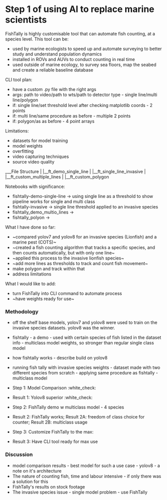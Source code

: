 # Step 1 of using AI to replace marine scientists

FishTally is highly customisable tool that can automate fish counting, at a species level. This tool can be:
- used by marine ecologists to speed up and automate surveying to better study and understand population dynamics
- installed in ROVs and AUVs to conduct counting in real time
- used outside of marine ecology, to survey sea floors, map the seabed and create a reliable baseline database

CLI tool plan:
- have a custom .py file with the right args
- args: path to video/path to wts/path to detector type - single line/multi line/polygon
- if: single line/set threshold level after checking matplotlib coords - 2 points
- if: multi line/same procedure as before - multiple 2 points
- if: polygon/as as before - 4 point arrays

Limitations:
- datasets for model training
- model weights 
- overfitting
- video capturing techniques
- source video quality

___File Structure
|
|__ft_demo_single_line
|
|__ft_single_line_invasive
|
|__ft_custom_multiple_lines
|
|__ft_custom_polygon 

Notebooks with significance:
- fishtally-demo-single-line -> using single line as a threshold to show pipeline works for single and multi class 
- fishtally-invasive -> single line threshold applied to an invasive species
- fishtally_demo_multio_lines ->
- fishtally_polyon ->

What I have done so far:
- ~compared yolov7 and yolov8 for an invasive species (Lionfish) and a marine pest (COTS)~
- ~created a fish counting algorithm that tracks a specific species, and then counts automatically, but with only one line~
- ~applied this process to the invasive lionfish species~
- ~add more lines as thresholds to track and count fish movement~
- make polygon and track within that
- address limitations

What I would like to add:
- turn FishTally into CLI command to automate process
- ~have weights ready for use~

### Methodology

- off the shelf base models, yolov7 and yolov8 were used to train on the invasive species datasets. yolov8 was the winner.
- fishtally - a demo - used with certain species of fish listed in the dataset info - multiclass model weights, so stronger than regular single class model
- how fishtally works - describe build on yolov8
- running fish tally with invasive species weights - dataset made with two different species from scratch - applying same procedure as fishtally - multiclass model

- Step 1: Model Comparison :white_check:
- Result 1: Yolov8 superior :white_check:
- Step 2: FishTally demo w multiclass model - 4 species
- Result 2: FishTally works; Result 2A: freedom of class choice for counter; Result 2B: multiclass usage
- Step 3: Customize FishTally to the max: 
- Result 3: Have CLI tool ready for max use

### Discussion

- model comparison results - best model for such a use case - yolov8 - a note on it's architecture
- The nature of counting fish, time and labour intensive - if only there was a solution for this
- FishTally's results on stock footage
- The invasive species issue - single model problem - use FishTally
